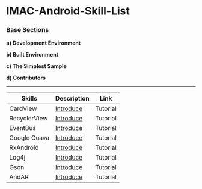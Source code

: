 # IMAC-Android-Skill-List

### Base Sections

**a) Development Environment**

**b) Built Environment**

**c) The Simplest Sample**

**d) Contributors**

------------------------------------------


|Skills|Description|Link|
|---|---|---|
|CardView|[Introduce](http://developer.android.com/reference/android/support/v7/widget/CardView.html)|Tutorial|
|RecyclerView|[Introduce](http://developer.android.com/reference/android/support/v7/widget/RecyclerView.html)|Tutorial|
|EventBus|[Introduce](https://github.com/greenrobot/EventBus)|Tutorial|
|Google Guava|[Introduce](https://code.google.com/p/guava-libraries/)|Tutorial|
|RxAndroid|[Introduce](https://github.com/ReactiveX/RxAndroid)|Tutorial|
|Log4j|[Introduce](http://logging.apache.org/log4j/2.x/)|Tutorial|
|Gson|[Introduce](https://github.com/google/gson)|Tutorial|
|AndAR|[Introduce](https://code.google.com/p/andar/)|Tutorial|
